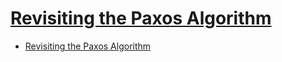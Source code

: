 # [Revisiting the Paxos Algorithm](https://www.microsoft.com/en-us/research/publication/revisiting-paxos-algorithm/)

- [Revisiting the Paxos Algorithm](#revisiting-the-paxos-algorithm)

